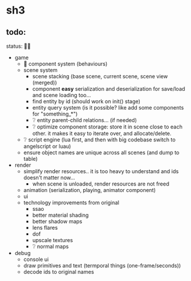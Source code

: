 # sh3

## todo:

status: 👷❔

- game
  - 👷 component system (behaviours)
  - scene system
    - scene stacking (base scene, current scene, scene view (merged))
    - component **easy** serialization and deserialization for save/load and scene loading too...
    - find entity by id (should work on init() stage)
    - entity query system (is it possible? like add some components for "something_*")
    - ❔ entity parent-child relations... (if needed)
    - ❔ optimize component storage: store it in scene close to each other. it makes it easy to iterate over, and allocate/delete.
  - ❔ script engine (lua first, and then with big codebase switch to angelscript or luau)
  - ensure object names are unique across all scenes (and dump to table)
- render
  - simplify render resources.. it is too heavy to understand and ids doesn't matter now...
    - when scene is unloaded, render resources are not freed
  - animation (serialization, playing, animator component)
  - ui
  - technology improvements from original
    - ssao
    - better material shading
    - better shadow maps
    - lens flares
    - dof
    - upscale textures
    - ❔ normal maps
- debug
  - console ui
  - draw primitives and text (termporal things (one-frame/seconds))
  - decode ids to original names
